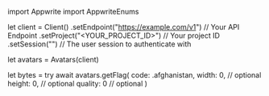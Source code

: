 import Appwrite
import AppwriteEnums

let client = Client()
    .setEndpoint("https://example.com/v1") // Your API Endpoint
    .setProject("<YOUR_PROJECT_ID>") // Your project ID
    .setSession("") // The user session to authenticate with

let avatars = Avatars(client)

let bytes = try await avatars.getFlag(
    code: .afghanistan,
    width: 0, // optional
    height: 0, // optional
    quality: 0 // optional
)

